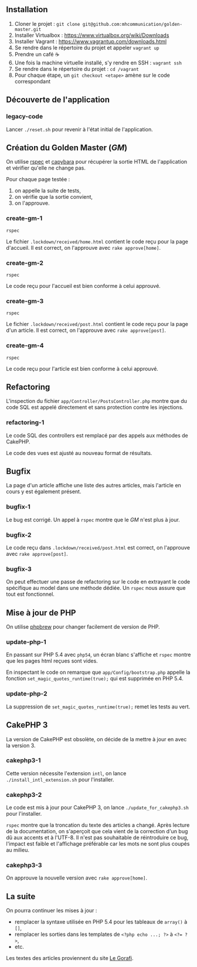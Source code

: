 ## Installation

1. Cloner le projet : `git clone git@github.com:mhcommunication/golden-master.git`
2. Installer Virtualbox : https://www.virtualbox.org/wiki/Downloads
3. Installer Vagrant : https://www.vagrantup.com/downloads.html
4. Se rendre dans le répertoire du projet et appeler `vagrant up`
5. Prendre un café ☕
6. Une fois la machine virtuelle installé, s'y rendre en SSH : `vagrant ssh`
7. Se rendre dans le répertoire du projet : `cd /vagrant`
8. Pour chaque étape, un `git checkout <etape>` amène sur le code correspondant


## Découverte de l'application

### legacy-code

Lancer `./reset.sh` pour revenir à l'état initial de l'application.

## Création du Golden Master (_GM_)

On utilise [rspec](http://rspec.info) et [capybara](https://github.com/jnicklas/capybara) pour récupérer la sortie HTML de l'application et vérifier qu'elle ne change pas.

Pour chaque page testée :

1. on appelle la suite de tests,
2. on vérifie que la sortie convient,
3. on l'approuve.

### create-gm-1

```
rspec
```

Le fichier `.lockdown/received/home.html` contient le code reçu pour la page d'accueil. Il est correct, on l'approuve avec `rake approve[home]`.

### create-gm-2

```
rspec
```

Le code reçu pour l'accueil est bien conforme à celui approuvé.

### create-gm-3

```
rspec
```

Le fichier `.lockdown/received/post.html` contient le code reçu pour la page d'un article. Il est correct, on l'approuve avec `rake approve[post]`.

### create-gm-4

```
rspec
```

Le code reçu pour l'article est bien conforme à celui approuvé.

## Refactoring

L'inspection du fichier `app/Controller/PostsController.php` montre que du code SQL est appelé directement et sans protection contre les injections.

### refactoring-1

Le code SQL des controllers est remplacé par des appels aux méthodes de CakePHP.

Le code des vues est ajusté au nouveau format de résultats.

## Bugfix

La page d'un article affiche une liste des autres articles, mais l'article en cours y est également présent.

### bugfix-1

Le bug est corrigé. Un appel à `rspec` montre que le _GM_ n'est plus à jour.

### bugfix-2

Le code reçu dans `.lockdown/received/post.html` est correct, on l'approuve avec `rake approve[post]`.

### bugfix-3

On peut effectuer une passe de refactoring sur le code en extrayant le code spécifique au model dans une méthode dédiée. Un `rspec` nous assure que tout est fonctionnel.

## Mise à jour de PHP

On utilise [phpbrew](https://github.com/phpbrew/phpbrew) pour changer facilement de version de PHP.

### update-php-1

En passant sur PHP 5.4 avec `php54`, un écran blanc s'affiche et `rspec` montre que les pages html reçues sont vides.

En inspectant le code on remarque que `app/Config/bootstrap.php` appelle la fonction `set_magic_quotes_runtime(true);` qui est supprimée en PHP 5.4.

### update-php-2

La suppression de `set_magic_quotes_runtime(true);` remet les tests au vert.

## CakePHP 3

La version de CakePHP est obsolète, on décide de la mettre à jour en avec la version 3.

### cakephp3-1

Cette version nécessite l'extension `intl`, on lance `./install_intl_extension.sh` pour l'installer.

### cakephp3-2

Le code est mis à jour pour CakePHP 3, on lance `./update_for_cakephp3.sh` pour l'installer.

`rspec` montre que la troncation du texte des articles a changé. Après lecture de la documentation, on s'aperçoit que cela vient de la correction d'un bug dû aux accents et à l'UTF-8. Il n'est pas souhaitable de réintroduire ce bug, l'impact est faible et l'affichage préférable car les mots ne sont plus coupés au milieu.

### cakephp3-3

On approuve la nouvelle version avec `rake approve[home]`.

## La suite

On pourra continuer les mises à jour :

- remplacer la syntaxe utilisée en PHP 5.4 pour les tableaux de `array()` à `[]`,
- remplacer les sorties dans les templates de `<?php echo ...; ?>` à `<?= ?>`,
- etc.

Les textes des articles proviennent du site [Le Gorafi](http://www.legorafi.fr).
